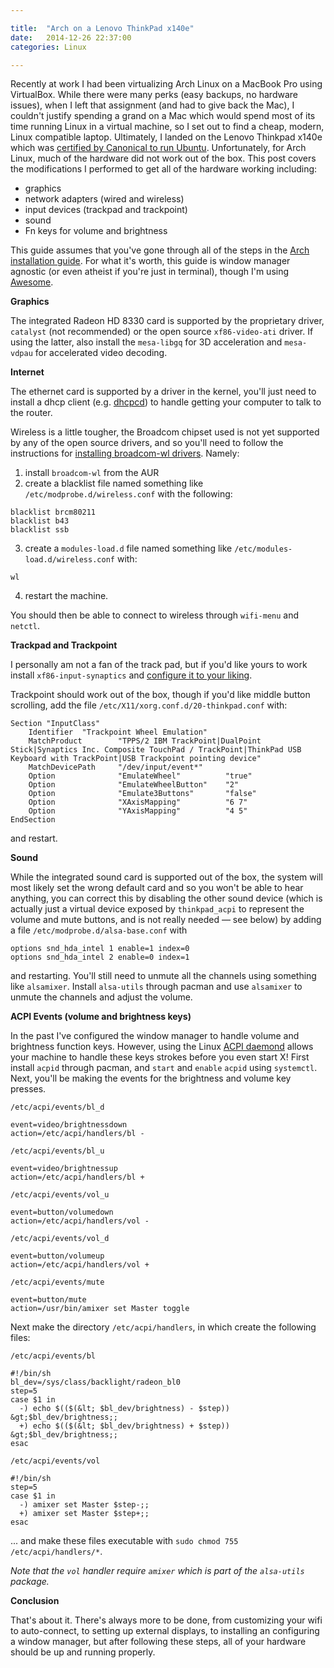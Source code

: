 ```yaml
---

title:  "Arch on a Lenovo ThinkPad x140e"
date:   2014-12-26 22:37:00
categories: Linux

---
```


Recently at work I had been virtualizing Arch Linux on a MacBook Pro using
VirtualBox.  While there were many perks (easy backups, no hardware issues),
when I left that assignment (and had to give back the Mac), I couldn't justify
spending a grand on a Mac which would spend most of its time running Linux in a
virtual machine, so I set out to find a cheap, modern, Linux compatible laptop.
Ultimately, I landed on the Lenovo Thinkpad x140e which was [certified by
Canonical to run Ubuntu][canonical certification].  Unfortunately, for Arch
Linux, much of the hardware did not work out of the box.  This post covers the
modifications I performed to get all of the hardware working including:

- graphics
- network adapters (wired and wireless)
- input devices (trackpad and trackpoint)
- sound
- Fn keys for volume and brightness

<!--more-->

This guide assumes that you've gone through all of the steps in the [Arch
installation guide][arch install].  For what it's worth, this guide is window
manager agnostic (or even atheist if you're just in terminal), though I'm using
[Awesome].

**Graphics**

The integrated Radeon HD 8330 card is supported by the proprietary driver,
`catalyst` (not recommended) or the open source `xf86-video-ati` driver.  If
using the latter, also install the `mesa-libgq` for 3D acceleration and
`mesa-vdpau` for accelerated video decoding.

**Internet**

The ethernet card is supported by a driver in the kernel, you'll just need to
install a dhcp client (e.g. [dhcpcd]) to handle getting your computer to talk to
the router.

Wireless is a little tougher, the Broadcom chipset used is not yet supported by
any of the open source drivers, and so you'll need to follow the instructions
for [installing broadcom-wl drivers][wl].  Namely:

1. install `broadcom-wl` from the AUR
2. create a blacklist file named something like `/etc/modprobe.d/wireless.conf`
   with the following:

```
blacklist brcm80211
blacklist b43
blacklist ssb
```

3. create a `modules-load.d` file named something like
   `/etc/modules-load.d/wireless.conf` with:

```
wl
```

4. restart the machine.

You should then be able to connect to wireless through `wifi-menu` and `netctl`.

**Trackpad and Trackpoint**

I personally am not a fan of the track pad, but if you'd like yours to work
install `xf86-input-synaptics` and
[configure it to your liking][configure synaptics].

Trackpoint should work out of the box, though if you'd like middle button
scrolling, add the file `/etc/X11/xorg.conf.d/20-thinkpad.conf` with:

```
Section "InputClass"
    Identifier  "Trackpoint Wheel Emulation"
    MatchProduct        "TPPS/2 IBM TrackPoint|DualPoint Stick|Synaptics Inc. Composite TouchPad / TrackPoint|ThinkPad USB Keyboard with TrackPoint|USB Trackpoint pointing device"
    MatchDevicePath     "/dev/input/event*"
    Option              "EmulateWheel"          "true"
    Option              "EmulateWheelButton"    "2"
    Option              "Emulate3Buttons"       "false"
    Option              "XAxisMapping"          "6 7"
    Option              "YAxisMapping"          "4 5"
EndSection
```

and restart.

**Sound**

While the integrated sound card is supported out of the box, the system will
most likely set the wrong default card and so you won't be able to hear
anything, you can correct this by disabling the other sound device (which is
actually just a virtual device exposed by `thinkpad_acpi` to represent the
volume and mute buttons, and is not really needed — see below) by adding a file
`/etc/modprobe.d/alsa-base.conf` with

```
options snd_hda_intel 1 enable=1 index=0
options snd_hda_intel 2 enable=0 index=1
```

and restarting.  You'll still need to unmute all the channels using something
like `alsamixer`. Install `alsa-utils` through pacman and use `alsamixer` to
unmute the channels and adjust the volume.

**ACPI Events (volume and brightness keys)**

In the past I've configured the window manager to handle volume and brightness
function keys.  However, using the Linux [ACPI daemond][acpid] allows your
machine to handle these keys strokes before you even start X!  First install
`acpid` through pacman, and `start` and `enable` `acpid` using `systemctl`.
Next, you'll be making the events for the brightness and volume key presses.

`/etc/acpi/events/bl_d`

```
event=video/brightnessdown
action=/etc/acpi/handlers/bl -
```

`/etc/acpi/events/bl_u`

```
event=video/brightnessup
action=/etc/acpi/handlers/bl +
```

`/etc/acpi/events/vol_u`

```
event=button/volumedown
action=/etc/acpi/handlers/vol -
```

`/etc/acpi/events/vol_d`

```
event=button/volumeup
action=/etc/acpi/handlers/vol +
```

`/etc/acpi/events/mute`

```
event=button/mute
action=/usr/bin/amixer set Master toggle
```

Next make the directory `/etc/acpi/handlers`, in which create the following
files:

`/etc/acpi/events/bl`

```
#!/bin/sh
bl_dev=/sys/class/backlight/radeon_bl0
step=5
case $1 in
  -) echo $(($(&lt; $bl_dev/brightness) - $step)) &gt;$bl_dev/brightness;;
  +) echo $(($(&lt; $bl_dev/brightness) + $step)) &gt;$bl_dev/brightness;;
esac
```

`/etc/acpi/events/vol`

```
#!/bin/sh
step=5
case $1 in
  -) amixer set Master $step-;;
  +) amixer set Master $step+;;
esac
```

... and make these files executable with `sudo chmod 755 /etc/acpi/handlers/*`.

_Note that the `vol` handler require `amixer` which is part of the `alsa-utils`
package._

**Conclusion**

That's about it.  There's always more to be done, from customizing your wifi to
auto-connect, to setting up external displays, to installing an configuring a
window manager, but after following these steps, all of your hardware should be
up and running properly.


[canonical certification]: http://www.ubuntu.com/certification/hardware/201309-14195/
[arch install]: https://wiki.archlinux.org/index.php/Installation_guide
[Awesome]: https://wiki.archlinux.org/index.php/Awesome
[dhcpcd]: https://wiki.archlinux.org/index.php/dhcpcd
[wl]: https://wiki.archlinux.org/index.php/Broadcom_wireless#broadcom-wl
[configure synaptics]: https://wiki.archlinux.org/index.php/Synaptics
[acpid]: https://wiki.archlinux.org/index.php/acpid
